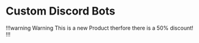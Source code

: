 # Custom Discord Bots

!!!warning Warning
This is a new Product therfore there is a 50% discount!
!!!